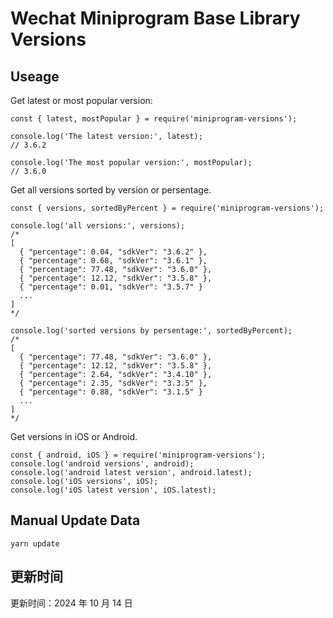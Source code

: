 
# Wechat Miniprogram Base Library Versions

## Useage

Get latest or most popular version:

```;
const { latest, mostPopular } = require('miniprogram-versions');

console.log('The latest version:', latest);
// 3.6.2

console.log('The most popular version:', mostPopular);
// 3.6.0

```

Get all versions sorted by version or persentage.

```
const { versions, sortedByPercent } = require('miniprogram-versions');

console.log('all versions:', versions);
/*
[
  { "percentage": 0.04, "sdkVer": "3.6.2" },
  { "percentage": 0.68, "sdkVer": "3.6.1" },
  { "percentage": 77.48, "sdkVer": "3.6.0" },
  { "percentage": 12.12, "sdkVer": "3.5.8" },
  { "percentage": 0.01, "sdkVer": "3.5.7" }
  ...
]
*/

console.log('sorted versions by persentage:', sortedByPercent);
/*
[
  { "percentage": 77.48, "sdkVer": "3.6.0" },
  { "percentage": 12.12, "sdkVer": "3.5.8" },
  { "percentage": 2.64, "sdkVer": "3.4.10" },
  { "percentage": 2.35, "sdkVer": "3.3.5" },
  { "percentage": 0.88, "sdkVer": "3.1.5" }
  ...
]
*/
```

Get versions in iOS or Android.

```
const { android, iOS } = require('miniprogram-versions');
console.log('android versions', android);
console.log('android latest version', android.latest);
console.log('iOS versions', iOS);
console.log('iOS latest version', iOS.latest);
```

## Manual Update Data

```
yarn update
```

## 更新时间

更新时间：2024 年 10 月 14 日
